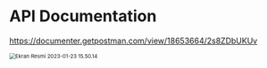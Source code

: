 # API Documentation 
https://documenter.getpostman.com/view/18653664/2s8ZDbUKUv

<img src="/Users/sametcancobanli/Desktop/Ekran Resmi 2023-01-23 15.50.14.png" alt="Ekran Resmi 2023-01-23 15.50.14" style="zoom:67%;" />